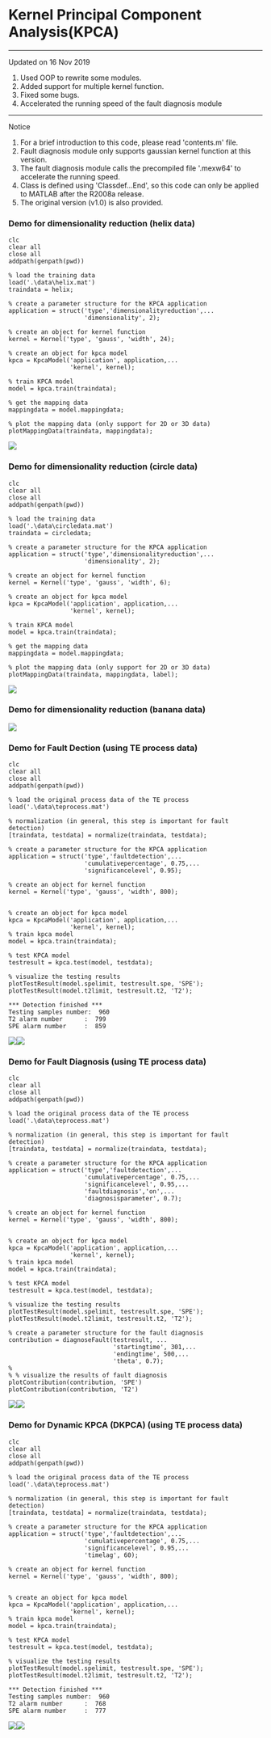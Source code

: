 # Kernel Principal Component Analysis(KPCA)  

---------------------------------------------------------------
Updated on 16 Nov 2019	
1. Used OOP to rewrite some modules.
2. Added support for multiple kernel function.
3. Fixed some bugs.
4. Accelerated the running speed of the fault diagnosis module 
---------------------------------------------------------------  

Notice
1. For a brief introduction to this code, please read 'contents.m' file.
2. Fault diagnosis module only supports gaussian kernel function at this version.
3. The fault diagnosis module calls the precompiled file '.mexw64' to accelerate the running speed.
4. Class is defined using 'Classdef...End', so this code can only be applied to MATLAB after the R2008a release.
5. The original version (v1.0) is also provided.

### Demo for dimensionality reduction (helix data)  

```
clc
clear all
close all
addpath(genpath(pwd))

% load the training data
load('.\data\helix.mat')
traindata = helix;

% create a parameter structure for the KPCA application
application = struct('type','dimensionalityreduction',...
                     'dimensionality', 2);

% create an object for kernel function
kernel = Kernel('type', 'gauss', 'width', 24);

% create an object for kpca model
kpca = KpcaModel('application', application,...
                 'kernel', kernel);

% train KPCA model
model = kpca.train(traindata);

% get the mapping data
mappingdata = model.mappingdata;

% plot the mapping data (only support for 2D or 3D data)
plotMappingData(traindata, mappingdata);
```
![](img/fig-helix.png)
  
### Demo for dimensionality reduction (circle data)  

```
clc
clear all
close all
addpath(genpath(pwd))

% load the training data
load('.\data\circledata.mat')
traindata = circledata;

% create a parameter structure for the KPCA application
application = struct('type','dimensionalityreduction',...
                     'dimensionality', 2);

% create an object for kernel function
kernel = Kernel('type', 'gauss', 'width', 6);

% create an object for kpca model
kpca = KpcaModel('application', application,...
                 'kernel', kernel);

% train KPCA model
model = kpca.train(traindata);

% get the mapping data
mappingdata = model.mappingdata;

% plot the mapping data (only support for 2D or 3D data)
plotMappingData(traindata, mappingdata, label);
```
![](img/fig-circle.png)

### Demo for dimensionality reduction (banana data)  
![](img/fig-banana.png)

### Demo for Fault Dection (using TE process data)

```
clc
clear all
close all
addpath(genpath(pwd))

% load the original process data of the TE process
load('.\data\teprocess.mat')

% normalization (in general, this step is important for fault detection)
[traindata, testdata] = normalize(traindata, testdata);

% create a parameter structure for the KPCA application
application = struct('type','faultdetection',...
                     'cumulativepercentage', 0.75,...
                     'significancelevel', 0.95);

% create an object for kernel function
kernel = Kernel('type', 'gauss', 'width', 800);

 
% create an object for kpca model
kpca = KpcaModel('application', application,...
                 'kernel', kernel);
% train kpca model
model = kpca.train(traindata);

% test KPCA model
testresult = kpca.test(model, testdata);

% visualize the testing results
plotTestResult(model.spelimit, testresult.spe, 'SPE');
plotTestResult(model.t2limit, testresult.t2, 'T2');
```
```
*** Detection finished ***
Testing samples number:  960 
T2 alarm number      :  799 
SPE alarm number     :  859 
```
![](img/fig-kpca-spe.png)![](img/fig-kpca-t2.png)
  

### Demo for Fault Diagnosis (using TE process data)

```
clc
clear all
close all
addpath(genpath(pwd))

% load the original process data of the TE process
load('.\data\teprocess.mat')

% normalization (in general, this step is important for fault detection)
[traindata, testdata] = normalize(traindata, testdata);

% create a parameter structure for the KPCA application
application = struct('type','faultdetection',...
                     'cumulativepercentage', 0.75,...
                     'significancelevel', 0.95,...
                     'faultdiagnosis','on',...
                     'diagnosisparameter', 0.7);
   
% create an object for kernel function
kernel = Kernel('type', 'gauss', 'width', 800);

 
% create an object for kpca model
kpca = KpcaModel('application', application,...
                 'kernel', kernel);
% train kpca model
model = kpca.train(traindata);

% test KPCA model
testresult = kpca.test(model, testdata);

% visualize the testing results
plotTestResult(model.spelimit, testresult.spe, 'SPE');
plotTestResult(model.t2limit, testresult.t2, 'T2');

% create a parameter structure for the fault diagnosis
contribution = diagnoseFault(testresult, ... 
                             'startingtime', 301,...
                             'endingtime', 500,...
                             'theta', 0.7);
% 
% % visualize the results of fault diagnosis
plotContribution(contribution, 'SPE')
plotContribution(contribution, 'T2')
```
![](img/fig-diagnosis-spe.png)![](img/fig-diagnosis-t2.png)

### Demo for Dynamic KPCA (DKPCA) (using TE process data)

```
clc
clear all
close all
addpath(genpath(pwd))

% load the original process data of the TE process
load('.\data\teprocess.mat')

% normalization (in general, this step is important for fault detection)
[traindata, testdata] = normalize(traindata, testdata);

% create a parameter structure for the KPCA application
application = struct('type','faultdetection',...
                     'cumulativepercentage', 0.75,...
                     'significancelevel', 0.95,...
                     'timelag', 60);
 
% create an object for kernel function
kernel = Kernel('type', 'gauss', 'width', 800);

 
% create an object for kpca model
kpca = KpcaModel('application', application,...
                 'kernel', kernel);
% train kpca model
model = kpca.train(traindata);

% test KPCA model
testresult = kpca.test(model, testdata);

% visualize the testing results
plotTestResult(model.spelimit, testresult.spe, 'SPE');
plotTestResult(model.t2limit, testresult.t2, 'T2');
```

```
*** Detection finished ***
Testing samples number:  960 
T2 alarm number      :  768 
SPE alarm number     :  777
```
![](img/fig-dkpca-spe.png)![](img/fig-dkpca-t2.png)

